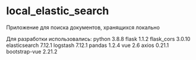 # local_elastic_search
Приложение для поиска документов, хранящихся локально

Для разработки использовались:
python 3.8.8
flask 1.1.2
flask_cors 3.0.10
elasticsearch 7.12.1
logstash 7.12.1
pandas 1.2.4
vue 2.6
axios 0.21.1
bootstrap-vue 2.21.2
